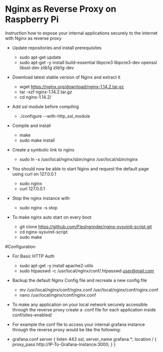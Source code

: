 # Nginx as Reverse Proxy on Raspberry Pi

Instruction how to expose your internal applications securely to the internet with Nginx as reverse proxy

- Update repositories and install prerequisites
	- sudo apt-get update
	- sudo apt-get -y install build-essential libpcre3 libpcre3-dev openssl libssl-dev zlib1g zlib1g-dev
- Download latest stable version of Nginx and extract it
	- wget https://nginx.org/download/nginx-1.14.2.tar.gz
	- tar -xzf nginx-1.14.2.tar.gz
	- cd nginx-1.14.2/
- Add ssl module before compiling
	- ./configure --with-http_ssl_module
- Compile and install
	- make
	- sudo make install
- Create a symbolic link to nginx
	- sudo ln -s /usr/local/nginx/sbin/nginx /usr/local/sbin/nginx

- You should now be able to start Nginx and request the default page using curl on 127.0.0.1
	- sudo nginx 
	- curl 127.0.0.1
- Stop the nginx instance with
	- sudo nginx -s stop

- To make nginx auto start on every boot
	- git clone https://github.com/Fleshgrinder/nginx-sysvinit-script.git
	- cd nginx-sysvinit-script
	- sudo make

#Configuration
- For Basic HTTP Auth 
	- sudo apt-get -y install apache2-utils
	- sudo htpasswd -c /usr/local/nginx/conf/.htpasswd user@mail.com

- Backup the default Nginx Config file and recreate a new config file
	- mv /usr/local/nginx/conf/nginx.conf /usr/local/nginx/conf/nginx.conf
	- nano /usr/local/nginx/conf/nginx.conf


- To make any application on your local network securely accessible through the reverse proxy create a .conf file for each application inside conf/sites-enabled/ 
- For example the conf file to access your internal grafana instance through the reverse proxy would be like the following:

- grafana.conf
server {
    listen 443 ssl;
    server_name grafana.*;
    location / {
      proxy_pass http://IP-To-Grafana-Instance:3000;
    }
}

